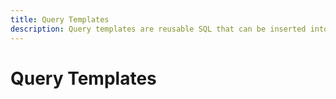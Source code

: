 ```yaml
---
title: Query Templates
description: Query templates are reusable SQL that can be inserted into more complex queries to save effort. They can be created using the Query Editor or the Query Service API and are available for use on all Experience Platform datasets.
---
```

# Query Templates
